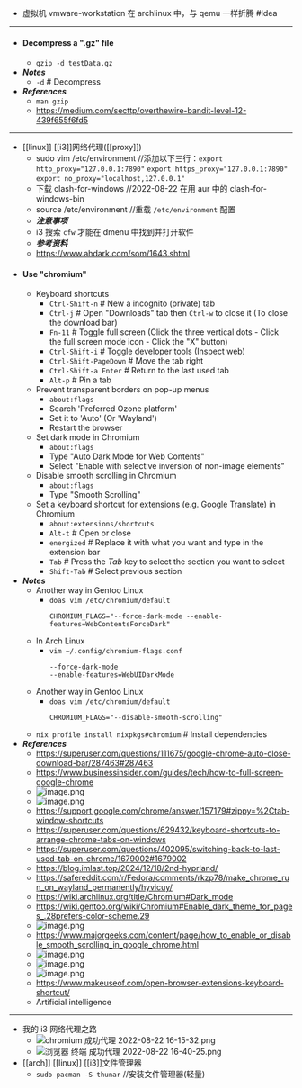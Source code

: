 - 虚拟机 vmware-workstation 在 archlinux 中，与 qemu 一样折腾 #Idea
- ---
- #### Decompress a ".gz" file
    - `gzip -d testData.gz`
- ***Notes***
    - `-d` # Decompress
- ***References***
    - `man gzip`
    - https://medium.com/secttp/overthewire-bandit-level-12-439f655f6fd5
- ---
- [[linux]] [[i3]]网络代理([[proxy]])
  * sudo vim /etc/environment //添加以下三行：`export http_proxy="127.0.0.1:7890"` `export https_proxy="127.0.0.1:7890"` `export no_proxy="localhost,127.0.0.1"`
  * 下载 clash-for-windows //2022-08-22 在用 aur 中的 clash-for-windows-bin
  * source /etc/environment //重载 `/etc/environment` 配置
  * ***注意事项***
  * i3 搜索 `cfw` 才能在 dmenu 中找到并打开软件
  * ***参考资料***
  * https://www.ahdark.com/som/1643.shtml
- #### Use "chromium"
    - Keyboard shortcuts
        - `Ctrl-Shift-n` # New a incognito (private) tab
        - `Ctrl-j` # Open "Downloads" tab then `Ctrl-w` to close it (To close the download bar)
        - `Fn-11` # Toggle full screen (Click the three vertical dots - Click the full screen mode icon - Click the "X" button)
        - `Ctrl-Shift-i` # Toggle developer tools (Inspect web)
        - `Ctrl-Shift-PageDown` # Move the tab right
        - `Ctrl-Shift-a Enter` # Return to the last used tab
        - `Alt-p` # Pin a tab
    - Prevent transparent borders on pop-up menus
        - `about:flags`
        - Search 'Preferred Ozone platform'
        - Set it to 'Auto' (Or 'Wayland')
        - Restart the browser
    - Set dark mode in Chromium
        - `about:flags`
        - Type "Auto Dark Mode for Web Contents"
        - Select "Enable with selective inversion of non-image elements"
    - Disable smooth scrolling in Chromium
        - `about:flags`
        - Type "Smooth Scrolling"
    - Set a keyboard shortcut for extensions (e.g. Google Translate) in Chromium
        - `about:extensions/shortcuts`
        - `Alt-t` # Open or close
        - `energized` # Replace it with what you want and type in the extension bar
        - `Tab` # Press the *Tab* key to select the section you want to select
        - `Shift-Tab` # Select previous section
- ***Notes***
    - Another way in Gentoo Linux
        - `doas vim /etc/chromium/default`
          ```
          CHROMIUM_FLAGS="--force-dark-mode --enable-features=WebContentsForceDark"
          ```
    - In Arch Linux
        - `vim ~/.config/chromium-flags.conf`
          ```
          --force-dark-mode
          --enable-features=WebUIDarkMode
          ```
    - Another way in Gentoo Linux
        - `doas vim /etc/chromium/default`
          ```
          CHROMIUM_FLAGS="--disable-smooth-scrolling"
          ```
    - `nix profile install nixpkgs#chromium` # Install dependencies
- ***References***
    - https://superuser.com/questions/111675/google-chrome-auto-close-download-bar/287463#287463
    - https://www.businessinsider.com/guides/tech/how-to-full-screen-google-chrome
    - ![image.png](../assets/image_1666663075999_0.png)
    - ![image.png](../assets/image_1666663189536_0.png)
    - https://support.google.com/chrome/answer/157179#zippy=%2Ctab-window-shortcuts
    - https://superuser.com/questions/629432/keyboard-shortcuts-to-arrange-chrome-tabs-on-windows
    - https://superuser.com/questions/402095/switching-back-to-last-used-tab-on-chrome/1679002#1679002
    - https://blog.imlast.top/2024/12/18/2nd-hyprland/
    - https://safereddit.com/r/Fedora/comments/rkzp78/make_chrome_run_on_wayland_permanently/hyvicuy/
    - https://wiki.archlinux.org/title/Chromium#Dark_mode
    - https://wiki.gentoo.org/wiki/Chromium#Enable_dark_theme_for_pages_.28prefers-color-scheme.29
    - ![image.png](../assets/image_1664692783031_0.png)
    - https://www.majorgeeks.com/content/page/how_to_enable_or_disable_smooth_scrolling_in_google_chrome.html
    - ![image.png](../assets/image_1670226667736_0.png)
    - ![image.png](../assets/image_1670229104027_0.png)
    - ![image.png](../assets/image_1670226853380_0.png)
    - https://www.makeuseof.com/open-browser-extensions-keyboard-shortcut/
    - Artificial intelligence
- ---
- 我的 i3 网络代理之路
  * ![chromium 成功代理 2022-08-22 16-15-32.png](../assets/chromium_成功代理_2022-08-22_16-15-32_1661159702161_0.png)
  * ![浏览器 终端 成功代理 2022-08-22 16-40-25.png](../assets/浏览器_终端_成功代理_2022-08-22_16-40-25_1661159787172_0.png)
- [[arch]] [[linux]] [[i3]]文件管理器
  * `sudo pacman -S thunar` //安装文件管理器(轻量)
